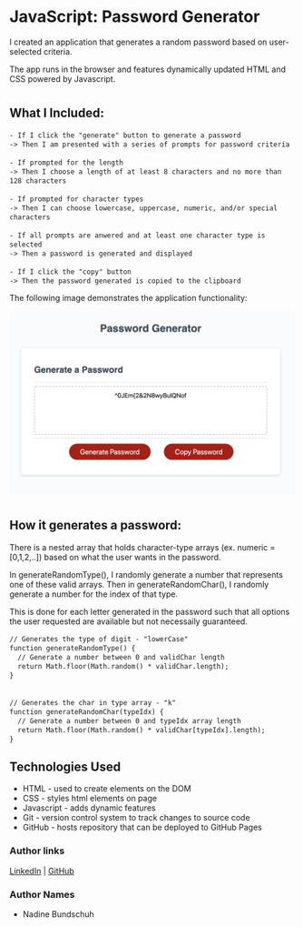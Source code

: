 # JavaScript: Password Generator

I created an application that generates a random password based on user-selected criteria.

The app runs in the browser and features dynamically updated HTML and CSS powered by Javascript.

#
## What I Included:
```
- If I click the "generate" button to generate a password
-> Then I am presented with a series of prompts for password criteria

- If prompted for the length
-> Then I choose a length of at least 8 characters and no more than 128 characters

- If prompted for character types
-> Then I can choose lowercase, uppercase, numeric, and/or special characters

- If all prompts are anwered and at least one character type is selected
-> Then a password is generated and displayed

- If I click the "copy" button
-> Then the password generated is copied to the clipboard

```

The following image demonstrates the application functionality:

![password generator demo](./Assets/03-hw-demo.png)

#
## How it generates a password:
There is a nested array that holds character-type arrays (ex. numeric = [0,1,2,..]) based on what the user wants in the password.

In generateRandomType(), I randomly generate a number that represents one of these valid arrays. Then in generateRandomChar(), I randomly generate a number for the index of that type. 

This is done for each letter generated in the password such that all options the user requested are available but not necessaily guaranteed.

```
// Generates the type of digit - "lowerCase"
function generateRandomType() {
  // Generate a number between 0 and validChar length
  return Math.floor(Math.random() * validChar.length);
}


// Generates the char in type array - "k"
function generateRandomChar(typeIdx) {
  // Generate a number between 0 and typeIdx array length
  return Math.floor(Math.random() * validChar[typeIdx].length);
}
```


## Technologies Used
- HTML - used to create elements on the DOM
- CSS - styles html elements on page
- Javascript - adds dynamic features
- Git - version control system to track changes to source code
- GitHub - hosts repository that can be deployed to GitHub Pages

### Author links
[LinkedIn](https://www.linkedin.com/in/nadine-bundschuh-731233b9)
|
[GitHub](https://github.com/nadineb1160)

### Author Names
- Nadine Bundschuh